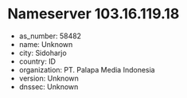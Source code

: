 # Nameserver 103.16.119.18

* as_number: 58482
* name: Unknown
* city: Sidoharjo
* country: ID
* organization: PT. Palapa Media Indonesia
* version: Unknown
* dnssec: Unknown
